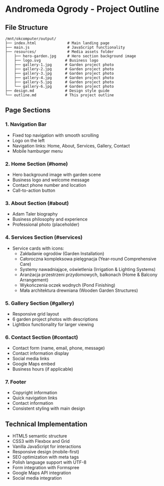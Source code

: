 # Andromeda Ogrody - Project Outline

## File Structure
```
/mnt/okcomputer/output/
├── index.html              # Main landing page
├── main.js                 # JavaScript functionality
├── resources/              # Media assets folder
│   ├── hero-garden.jpg     # Hero section background image
│   ├── logo.svg           # Business logo
│   ├── gallery-1.jpg      # Garden project photo
│   ├── gallery-2.jpg      # Garden project photo
│   ├── gallery-3.jpg      # Garden project photo
│   ├── gallery-4.jpg      # Garden project photo
│   ├── gallery-5.jpg      # Garden project photo
│   └── gallery-6.jpg      # Garden project photo
├── design.md              # Design style guide
└── outline.md             # This project outline
```

## Page Sections

### 1. Navigation Bar
- Fixed top navigation with smooth scrolling
- Logo on the left
- Navigation links: Home, About, Services, Gallery, Contact
- Mobile hamburger menu

### 2. Home Section (#home)
- Hero background image with garden scene
- Business logo and welcome message
- Contact phone number and location
- Call-to-action button

### 3. About Section (#about)
- Adam Taler biography
- Business philosophy and experience
- Professional photo (placeholder)

### 4. Services Section (#services)
- Service cards with icons:
  - Zakładanie ogrodów (Garden Installation)
  - Całoroczna kompleksowa pielęgnacja (Year-round Comprehensive Care)
  - Systemy nawadniające, oświetlenia (Irrigation & Lighting Systems)
  - Aranżacja przestrzeni przydomowych, balkonach (Home & Balcony Arrangement)
  - Wykończenia oczek wodnych (Pond Finishing)
  - Mała architektura drewniana (Wooden Garden Structures)

### 5. Gallery Section (#gallery)
- Responsive grid layout
- 6 garden project photos with descriptions
- Lightbox functionality for larger viewing

### 6. Contact Section (#contact)
- Contact form (name, email, phone, message)
- Contact information display
- Social media links
- Google Maps embed
- Business hours (if applicable)

### 7. Footer
- Copyright information
- Quick navigation links
- Contact information
- Consistent styling with main design

## Technical Implementation
- HTML5 semantic structure
- CSS3 with Flexbox and Grid
- Vanilla JavaScript for interactions
- Responsive design (mobile-first)
- SEO optimization with meta tags
- Polish language support with UTF-8
- Form integration with Formspree
- Google Maps API integration
- Social media integration